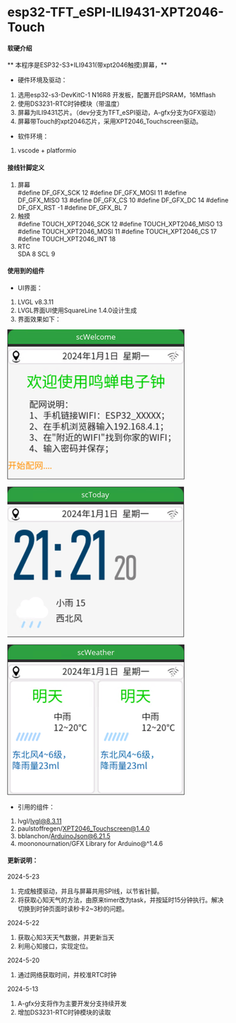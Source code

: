 # esp32-TFT_eSPI-ILI9431-XPT2046-Touch

#### 软硬介绍
 **   本程序是ESP32-S3+ILI9431(带xpt2046触摸)屏幕，**
- 硬件环境及驱动：
1. 选用esp32-s3-DevKitC-1  N16R8 开发板，配置开启PSRAM，16Mflash
2. 使用DS3231-RTC时钟模块（带温度）
3. 屏幕为ILI9431芯片。（dev分支为TFT_eSPI驱动，A-gfx分支为GFX驱动）
4. 屏幕带Touch的xpt2046芯片，采用XPT2046_Touchscreen驱动。
- 软件环境：
1. vscode + platformio  

#### 接线针脚定义
1. 屏幕  
#define DF_GFX_SCK 12
#define DF_GFX_MOSI 11
#define DF_GFX_MISO 13
#define DF_GFX_CS 10
#define DF_GFX_DC 14
#define DF_GFX_RST -1
#define DF_GFX_BL 7
2. 触摸  
#define TOUCH_XPT2046_SCK 12
#define TOUCH_XPT2046_MISO 13
#define TOUCH_XPT2046_MOSI 11
#define TOUCH_XPT2046_CS 17
#define TOUCH_XPT2046_INT 18
3. RTC  
SDA 8
SCL 9  

#### 使用到的组件  
- UI界面： 
1. LVGL v8.3.11
2. LVGL界面UI使用SquareLine 1.4.0设计生成
3. 界面效果如下：  

![Alt text](./images/screen_1.png)  

![Alt text](./images/screen_2.png)  

![Alt text](./images/screen_3.png)  



 - 引用的组件：
1. lvgl/lvgl@8.3.11
2. paulstoffregen/XPT2046_Touchscreen@1.4.0
3. bblanchon/ArduinoJson@6.21.5
4. moononournation/GFX Library for Arduino@^1.4.6 	

#### 更新说明：  
2024-5-23
1. 完成触摸驱动，并且与屏幕共用SPI线，以节省针脚。  
2. 将获取心知天气的方法，由原来timer改为task，并按延时15分钟执行。解决切换到时钟页面时读秒卡2~3秒的问题。  

2024-5-22
1. 获取心知3天天气数据，并更新当天
2. 利用心知接口，实现定位。

2024-5-20
1. 通过网络获取时间，并校准RTC时钟  

2024-5-13
1.  A-gfx分支将作为主要开发分支持续开发
2.  增加DS3231-RTC时钟模块的读取 



